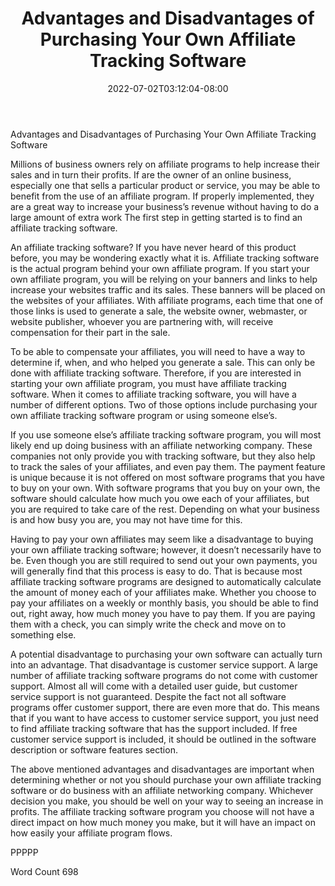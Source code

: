 ﻿---
title: "Advantages and Disadvantages of Purchasing Your Own Affiliate Tracking Software"
date: 2022-07-02T03:12:04-08:00
description: "Tracking Software Tips for Web Success"
featured_image: "/images/Tracking Software.jpg"
tags: ["Tracking Software"]
---

Advantages and Disadvantages of Purchasing Your Own Affiliate Tracking Software

Millions of business owners rely on affiliate programs to help increase their sales and in turn their profits. If are the owner of an online business, especially one that sells a particular product or service, you may be able to benefit from the use of an affiliate program. If properly implemented, they are a great way to increase your business’s revenue without having to do a large amount of extra work  The first step in getting started is to find an affiliate tracking software.

An affiliate tracking software?  If you have never heard of this product before, you may be wondering exactly what it is.  Affiliate tracking software is the actual program behind your own affiliate program. If you start your own affiliate program, you will be relying on your banners and links to help increase your websites traffic and its sales.  These banners will be placed on the websites of your affiliates. With affiliate programs, each time that one of those links is used to generate a sale, the website owner, webmaster, or website publisher, whoever you are partnering with, will receive compensation for their part in the sale.  

To be able to compensate your affiliates, you will need to have a way to determine if, when, and who helped you generate a sale. This can only be done with affiliate tracking software. Therefore, if you are interested in starting your own affiliate program, you must have affiliate tracking software. When it comes to affiliate tracking software, you will have a number of different options.  Two of those options include purchasing your own affiliate tracking software program or using someone else’s. 

If you use someone else’s affiliate tracking software program, you will most likely end up doing business with an affiliate networking company. These companies not only provide you with tracking software, but they also help to track the sales of your affiliates, and even pay them. The payment feature is unique because it is not offered on most software programs that you have to buy on your own. With software programs that you buy on your own, the software should calculate how much you owe each of your affiliates, but you are required to take care of the rest.  Depending on what your business is and how busy you are, you may not have time for this.

Having to pay your own affiliates may seem like a disadvantage to buying your own affiliate tracking software; however, it doesn’t necessarily have to be. Even though you are still required to send out your own payments, you will generally find that this process is easy to do. That is because most affiliate tracking software programs are designed to automatically calculate the amount of money each of your affiliates make. Whether you choose to pay your affiliates on a weekly or monthly basis, you should be able to find out, right away, how much money you have to pay them.  If you are paying them with a check, you can simply write the check and move on to something else. 

A potential disadvantage to purchasing your own software can actually turn into an advantage. That disadvantage is customer service support.  A large number of affiliate tracking software programs do not come with customer support.  Almost all will come with a detailed user guide, but customer service support is not guaranteed.  Despite the fact not all software programs offer customer support, there are even more that do. This means that if you want to have access to customer service support, you just need to find affiliate tracking software that has the support included.  If free customer service support is included, it should be outlined in the software description or software features section.

The above mentioned advantages and disadvantages are important when determining whether or not you should purchase your own affiliate tracking software or do business with an affiliate networking company. Whichever decision you make, you should be well on your way to seeing an increase in profits. The affiliate tracking software program you choose will not have a direct impact on how much money you make, but it will have an impact on how easily your affiliate program flows.

PPPPP

Word Count 698

